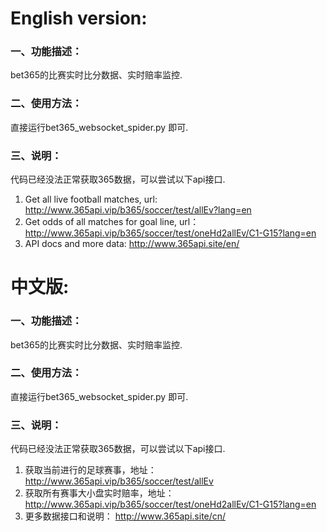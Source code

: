 # English version:

### 一、功能描述：
bet365的比赛实时比分数据、实时赔率监控.

### 二、使用方法：
直接运行bet365_websocket_spider.py 即可.

### 三、说明：
代码已经没法正常获取365数据，可以尝试以下api接口.
1. Get all live football matches, url: http://www.365api.vip/b365/soccer/test/allEv?lang=en
2. Get odds of all matches for goal line, url： http://www.365api.vip/b365/soccer/test/oneHd2allEv/C1-G15?lang=en
3. API docs and more data:  http://www.365api.site/en/

# 中文版:

### 一、功能描述：
bet365的比赛实时比分数据、实时赔率监控.

### 二、使用方法：
直接运行bet365_websocket_spider.py 即可.

### 三、说明：
代码已经没法正常获取365数据，可以尝试以下api接口.

1. 获取当前进行的足球赛事，地址： http://www.365api.vip/b365/soccer/test/allEv
2. 获取所有赛事大小盘实时赔率，地址： http://www.365api.vip/b365/soccer/test/oneHd2allEv/C1-G15?lang=en
3. 更多数据接口和说明：  http://www.365api.site/cn/  


